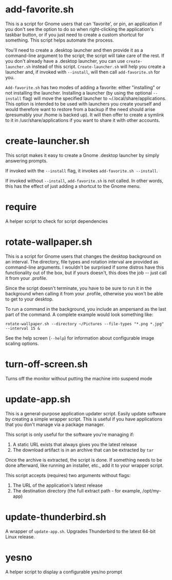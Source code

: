 # add-favorite.sh

This is a script for Gnome users that can 'favorite', or pin, an application if you don't see the option to do so when right-clicking the application's taskbar button, or if you just need to create a custom shortcut for something.  This script helps automate the process.

You'll need to create a .desktop launcher and then provide it as a command-line argument to the script; the script will take care of the rest.  If you don't already have a .desktop launcher, you can use `create-launcher.sh` instead of this script.  `Create-launcher.sh` will help you create a launcher and, if invoked with `--install`, will then call `add-favorite.sh` for you.

`Add-favorite.sh` has two modes of adding a favorite:  either "installing" or not installing the launcher.  Installing a launcher (by using the optional `--install` flag) will move the specified launcher to ~/.local/share/applications.  This option is intended to be used with launchers you create yourself and would therefore want to restore from a backup if the need should arise (presumably your /home is backed up).  It will then offer to create a symlink to it in /usr/share/applications if you want to share it with other accounts.


# create-launcher.sh

This script makes it easy to create a Gnome .desktop launcher by simply answering prompts.

If invoked with the `--install` flag, it invokes `add-favorite.sh --install`.

If invoked without `--install`, `add-favorite.sh` is not called.  In other words, this has the effect of just adding a shortcut to the Gnome menu.


# require

A helper script to check for script dependencies


# rotate-wallpaper.sh

This is a script for Gnome users that changes the desktop background on an interval.  The directory, file types and rotation interval are provided as command-line arguments.  I wouldn't be surprised if some distros have this functionality out of the box, but if yours doesn't, this does the job -- just call it from your .profile.

Since the script doesn't terminate, you have to be sure to run it in the background when calling it from your .profile, otherwise you won't be able to get to your desktop.

To run a command in the background, you include an ampersand as the last part of the command.  A complete example would look something like:

```shell
rotate-wallpaper.sh --directory ~/Pictures --file-types "*.png *.jpg" --interval 15 &
```

See the help screen (`--help`) for information about configurable image scaling options.


# turn-off-screen.sh

Turns off the monitor without putting the machine into suspend mode


# update-app.sh

This is a general-purpose application updater script.  Easily update software by creating a simple wrapper script.  This is useful if you have applications that you don't manage via a package manager.

This script is only useful for the software you're managing if:

1.  A static URL exists that always gives you the latest release
2.  The download artifact is in an archive that can be extracted by `tar`

Once the archive is extracted, the script is done.  If something needs to be done afterward, like running an installer, etc., add it to your wrapper script.

This script accepts (requires) two arguments without flags:

1.  The URL of the application's latest release
2.  The destination directory (the full extract path - for example, /opt/my-app)


# update-thunderbird.sh

A wrapper of `update-app.sh`.  Upgrades Thunderbird to the latest 64-bit Linux release.


# yesno

A helper script to display a configurable yes/no prompt
